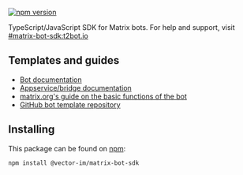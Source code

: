 [![npm version](https://badge.fury.io/js/@vector-im%2Fmatrix-bot-sdk.svg)](https://www.npmjs.com/package/@vector-im/matrix-bot-sdk)

TypeScript/JavaScript SDK for Matrix bots. For help and support, visit [#matrix-bot-sdk:t2bot.io](https://matrix.to/#/#matrix-bot-sdk:t2bot.io)

## Templates and guides

* [Bot documentation](https://turt2live.github.io/matrix-bot-sdk/tutorial-bot.html)
* [Appservice/bridge documentation](https://turt2live.github.io/matrix-bot-sdk/tutorial-appservice.html)
* [matrix.org's guide on the basic functions of the bot](https://matrix.org/docs/guides/usage-of-matrix-bot-sdk)
* [GitHub bot template repository](https://github.com/turt2live/matrix-bot-sdk-bot-template)

## Installing

This package can be found on [npm](https://www.npmjs.com/package/@vector-im/matrix-bot-sdk):
```
npm install @vector-im/matrix-bot-sdk
```
